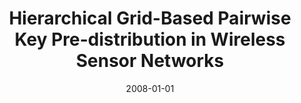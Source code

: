 ---
title: "Hierarchical Grid-Based Pairwise Key Pre-distribution in Wireless Sensor Networks"
collection: publications
permalink: /publication/2008-01-01-Hierarchical-Grid-Based-Pairwise-Key-Pre-distribution-in-Wireless-Sensor-Networks
date: 2008-01-01
venue: 'CoRR'
paperurl: 'http://arxiv.org/abs/0803.1111'
citation: ' Abedelaziz Mohaisen,  DaeHun Nyang,  KyungHee Lee, &quot;Hierarchical Grid-Based Pairwise Key Pre-distribution in Wireless Sensor Networks.&quot; CoRR, 2008.'
---